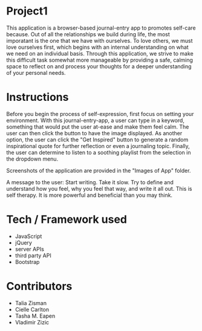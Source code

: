 # Project1
This application is a browser-based journal-entry app to promotes self-care because. Out of all the relationships we build during life, the most imporatant is the one that we have with ourselves. To love others, we must love ourselves first, which begins with an internal understanding on what we need on an individual basis. Through this application, we strive to make this difficult task somewhat more manageable by providing a safe, calming space to reflect on and process your thoughts for a deeper understanding of your personal needs. 

# Instructions
Before you begin the process of self-expression, first focus on setting your environment. With this journal-entry-app, a user can type in a keyword, something that would put the user at-ease and make them feel calm. The user can then click the button to have the image displayed. As another option, the user can click the "Get Inspired" button to generate a random inspirational quote for further reflection or even a journaling topic. Finally, the user can determine to listen to a soothing playlist from the selection in the dropdown menu. 

Screenshots of the application are provided in the "Images of App" folder.

A message to the user:
Start writing. Take it slow. Try to define and understand how you feel, why you feel that way, and write it all out. This is self therapy. It is more powerful and beneficial than you may think. 

# Tech / Framework used 
  - JavaScript
  - jQuery 
  - server APIs
  - third party API
  - Bootstrap 

  
  # Contributors 
  - Talia Zisman
  - Cielle Carlton
  - Tasha M. Eapen 
  - Vladimir Zizic


